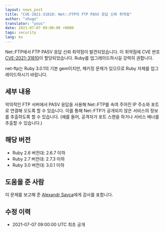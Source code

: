 ```yaml
---
layout: news_post
title: "CVE-2021-31810: Net::FTP의 FTP PASV 응답 신뢰 취약점"
author: "shugo"
translator: "yous"
date: 2021-07-07 09:00:00 +0000
tags: security
lang: ko
---
```


Net::FTP에서 FTP PASV 응답 신뢰 취약점이 발견되었습니다.
이 취약점에 CVE 번호 [CVE-2021-31810](https://www.cve.org/CVERecord?id=CVE-2021-31810)이 할당되었습니다.
Ruby를 업그레이드하시길 강력히 권합니다.

net-ftp는 Ruby 3.0.1의 기본 gem이지만, 패키징 문제가 있으므로 Ruby 자체를 업그레이드하시기 바랍니다.

## 세부 내용

악의적인 FTP 서버에서 PASV 응답을 사용해 Net::FTP를 속여 주어진 IP 주소와 포트로 연결해 오도록 할 수 있습니다.
이를 통해 Net::FTP가 공개되지 않은 서비스의 정보를 추출하도록 할 수 있습니다.
(예를 들어, 공격자가 포트 스캔을 하거나 서비스 배너를 추출할 수 있습니다.)

## 해당 버전

* Ruby 2.6 버전대: 2.6.7 이하
* Ruby 2.7 버전대: 2.7.3 이하
* Ruby 3.0 버전대: 3.0.1 이하

## 도움을 준 사람

이 문제를 보고해 준 [Alexandr Savca](https://hackerone.com/sighook)에게 감사를 표합니다.

## 수정 이력

* 2021-07-07 09:00:00 UTC 최초 공개
